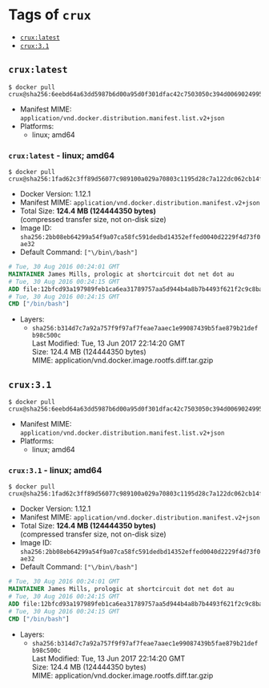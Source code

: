 <!-- THIS FILE IS GENERATED VIA './update-remote.sh' -->

# Tags of `crux`

-	[`crux:latest`](#cruxlatest)
-	[`crux:3.1`](#crux31)

## `crux:latest`

```console
$ docker pull crux@sha256:6eebd64a63dd5987b6d00a95d0f301dfac42c7503050c394d0069024995a55e5
```

-	Manifest MIME: `application/vnd.docker.distribution.manifest.list.v2+json`
-	Platforms:
	-	linux; amd64

### `crux:latest` - linux; amd64

```console
$ docker pull crux@sha256:1fad62c3ff89d56077c989100a029a70803c1195d28c7a122dc062cb14f32a67
```

-	Docker Version: 1.12.1
-	Manifest MIME: `application/vnd.docker.distribution.manifest.v2+json`
-	Total Size: **124.4 MB (124444350 bytes)**  
	(compressed transfer size, not on-disk size)
-	Image ID: `sha256:2bb08eb64299a54f9a07ca58fc591dedbd14352effed0040d2229f4d73f0ae32`
-	Default Command: `["\/bin\/bash"]`

```dockerfile
# Tue, 30 Aug 2016 00:24:01 GMT
MAINTAINER James Mills, prologic at shortcircuit dot net dot au
# Tue, 30 Aug 2016 00:24:15 GMT
ADD file:12bfcd93a197989feb1ca6ea31789757aa5d944b4a8b7b4493f621f2c9c8ba73 in / 
# Tue, 30 Aug 2016 00:24:15 GMT
CMD ["/bin/bash"]
```

-	Layers:
	-	`sha256:b314d7c7a92a757f9f97af7feae7aaec1e99087439b5fae879b21defb98c500c`  
		Last Modified: Tue, 13 Jun 2017 22:14:20 GMT  
		Size: 124.4 MB (124444350 bytes)  
		MIME: application/vnd.docker.image.rootfs.diff.tar.gzip

## `crux:3.1`

```console
$ docker pull crux@sha256:6eebd64a63dd5987b6d00a95d0f301dfac42c7503050c394d0069024995a55e5
```

-	Manifest MIME: `application/vnd.docker.distribution.manifest.list.v2+json`
-	Platforms:
	-	linux; amd64

### `crux:3.1` - linux; amd64

```console
$ docker pull crux@sha256:1fad62c3ff89d56077c989100a029a70803c1195d28c7a122dc062cb14f32a67
```

-	Docker Version: 1.12.1
-	Manifest MIME: `application/vnd.docker.distribution.manifest.v2+json`
-	Total Size: **124.4 MB (124444350 bytes)**  
	(compressed transfer size, not on-disk size)
-	Image ID: `sha256:2bb08eb64299a54f9a07ca58fc591dedbd14352effed0040d2229f4d73f0ae32`
-	Default Command: `["\/bin\/bash"]`

```dockerfile
# Tue, 30 Aug 2016 00:24:01 GMT
MAINTAINER James Mills, prologic at shortcircuit dot net dot au
# Tue, 30 Aug 2016 00:24:15 GMT
ADD file:12bfcd93a197989feb1ca6ea31789757aa5d944b4a8b7b4493f621f2c9c8ba73 in / 
# Tue, 30 Aug 2016 00:24:15 GMT
CMD ["/bin/bash"]
```

-	Layers:
	-	`sha256:b314d7c7a92a757f9f97af7feae7aaec1e99087439b5fae879b21defb98c500c`  
		Last Modified: Tue, 13 Jun 2017 22:14:20 GMT  
		Size: 124.4 MB (124444350 bytes)  
		MIME: application/vnd.docker.image.rootfs.diff.tar.gzip
